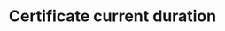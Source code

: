 ---
title: 'Certificate current duration'
field: 'is.certificate.duration'
slug: 'is-certificate-duration'
description: 'The number of months a certificate is valid for'
required: False
module: 'Certificate'
cluster: 'Certification'
policy: 'Free value. Single value only.'
layout: 'home'
---